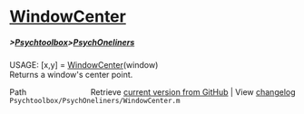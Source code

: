 # [WindowCenter](WindowCenter)
##### >[Psychtoolbox](Psychtoolbox)>[PsychOneliners](PsychOneliners)

USAGE: [x,y] = [WindowCenter](WindowCenter)(window)  
Returns a window's center point.  




<div class="code_header" style="text-align:right;">
  <span style="float:left;">Path&nbsp;&nbsp;</span> <span class="counter">Retrieve <a href=
  "https://raw.github.com/Psychtoolbox-3/Psychtoolbox-3/beta/Psychtoolbox/PsychOneliners/WindowCenter.m">current version from GitHub</a> | View <a href=
  "https://github.com/Psychtoolbox-3/Psychtoolbox-3/commits/beta/Psychtoolbox/PsychOneliners/WindowCenter.m">changelog</a></span>
</div>
<div class="code">
  <code>Psychtoolbox/PsychOneliners/WindowCenter.m</code>
</div>

